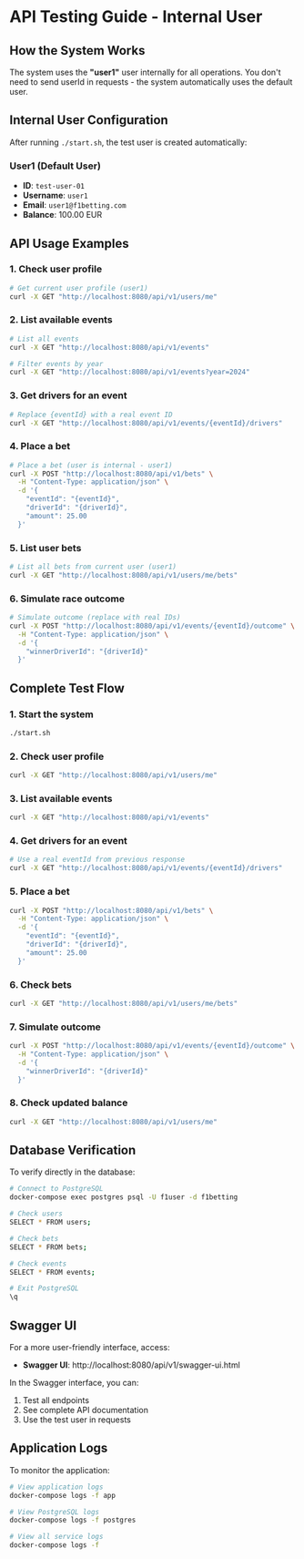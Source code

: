# API Testing Guide - Internal User

## How the System Works

The system uses the **"user1"** user internally for all operations. You don't need to send userId in requests - the system automatically uses the default user.

## Internal User Configuration

After running `./start.sh`, the test user is created automatically:

### User1 (Default User)
- **ID**: `test-user-01`
- **Username**: `user1`
- **Email**: `user1@f1betting.com`
- **Balance**: 100.00 EUR

## API Usage Examples

### 1. Check user profile

```bash
# Get current user profile (user1)
curl -X GET "http://localhost:8080/api/v1/users/me"
```

### 2. List available events

```bash
# List all events
curl -X GET "http://localhost:8080/api/v1/events"

# Filter events by year
curl -X GET "http://localhost:8080/api/v1/events?year=2024"
```

### 3. Get drivers for an event

```bash
# Replace {eventId} with a real event ID
curl -X GET "http://localhost:8080/api/v1/events/{eventId}/drivers"
```

### 4. Place a bet

```bash
# Place a bet (user is internal - user1)
curl -X POST "http://localhost:8080/api/v1/bets" \
  -H "Content-Type: application/json" \
  -d '{
    "eventId": "{eventId}",
    "driverId": "{driverId}",
    "amount": 25.00
  }'
```

### 5. List user bets

```bash
# List all bets from current user (user1)
curl -X GET "http://localhost:8080/api/v1/users/me/bets"
```

### 6. Simulate race outcome

```bash
# Simulate outcome (replace with real IDs)
curl -X POST "http://localhost:8080/api/v1/events/{eventId}/outcome" \
  -H "Content-Type: application/json" \
  -d '{
    "winnerDriverId": "{driverId}"
  }'
```

## Complete Test Flow

### 1. Start the system
```bash
./start.sh
```

### 2. Check user profile
```bash
curl -X GET "http://localhost:8080/api/v1/users/me"
```

### 3. List available events
```bash
curl -X GET "http://localhost:8080/api/v1/events"
```

### 4. Get drivers for an event
```bash
# Use a real eventId from previous response
curl -X GET "http://localhost:8080/api/v1/events/{eventId}/drivers"
```

### 5. Place a bet
```bash
curl -X POST "http://localhost:8080/api/v1/bets" \
  -H "Content-Type: application/json" \
  -d '{
    "eventId": "{eventId}",
    "driverId": "{driverId}",
    "amount": 25.00
  }'
```

### 6. Check bets
```bash
curl -X GET "http://localhost:8080/api/v1/users/me/bets"
```

### 7. Simulate outcome
```bash
curl -X POST "http://localhost:8080/api/v1/events/{eventId}/outcome" \
  -H "Content-Type: application/json" \
  -d '{
    "winnerDriverId": "{driverId}"
  }'
```

### 8. Check updated balance
```bash
curl -X GET "http://localhost:8080/api/v1/users/me"
```

## Database Verification

To verify directly in the database:

```bash
# Connect to PostgreSQL
docker-compose exec postgres psql -U f1user -d f1betting

# Check users
SELECT * FROM users;

# Check bets
SELECT * FROM bets;

# Check events
SELECT * FROM events;

# Exit PostgreSQL
\q
```

## Swagger UI

For a more user-friendly interface, access:
- **Swagger UI**: http://localhost:8080/api/v1/swagger-ui.html

In the Swagger interface, you can:
1. Test all endpoints
2. See complete API documentation
3. Use the test user in requests

## Application Logs

To monitor the application:

```bash
# View application logs
docker-compose logs -f app

# View PostgreSQL logs
docker-compose logs -f postgres

# View all service logs
docker-compose logs -f
``` 